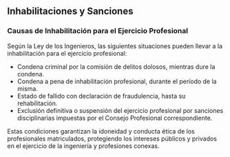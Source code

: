 
## Inhabilitaciones y Sanciones

### Causas de Inhabilitación para el Ejercicio Profesional

Según la Ley de los Ingenieros, las siguientes situaciones pueden llevar a la inhabilitación para el ejercicio profesional:

- Condena criminal por la comisión de delitos dolosos, mientras dure la condena.
- Condena a pena de inhabilitación profesional, durante el período de la misma.
- Estado de fallido con declaración de fraudulencia, hasta su rehabilitación.
- Exclusión definitiva o suspensión del ejercicio profesional por sanciones disciplinarias impuestas por el Consejo Profesional correspondiente.

Estas condiciones garantizan la idoneidad y conducta ética de los profesionales matriculados, protegiendo los intereses públicos y privados en el ejercicio de la ingeniería y profesiones conexas.
